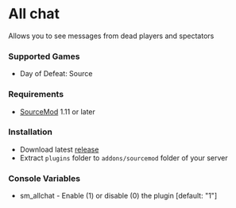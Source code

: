# All chat

Allows you to see messages from dead players and spectators

### Supported Games

* Day of Defeat: Source

### Requirements

* [SourceMod](https://www.sourcemod.net) 1.11 or later

### Installation

* Download latest [release](https://github.com/dronelektron/all-chat/releases)
* Extract `plugins` folder to `addons/sourcemod` folder of your server

### Console Variables

* sm_allchat - Enable (1) or disable (0) the plugin [default: "1"]
